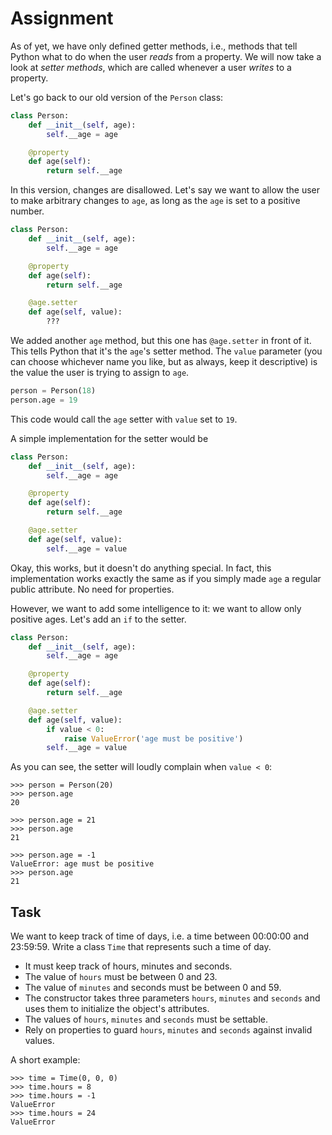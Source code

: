 # Assignment

As of yet, we have only defined getter methods, i.e., methods that tell Python what to do when the user *reads* from a property.
We will now take a look at *setter methods*, which are called whenever a user *writes* to a property.

Let's go back to our old version of the `Person` class:

```python
class Person:
    def __init__(self, age):
        self.__age = age

    @property
    def age(self):
        return self.__age
```

In this version, changes are disallowed.
Let's say we want to allow the user to make arbitrary changes to `age`, as long as the `age` is set to a positive number.

```python
class Person:
    def __init__(self, age):
        self.__age = age

    @property
    def age(self):
        return self.__age

    @age.setter
    def age(self, value):
        ???
```

We added another `age` method, but this one has `@age.setter` in front of it.
This tells Python that it's the `age`'s setter method.
The `value` parameter (you can choose whichever name you like, but as always, keep it descriptive) is the value the user is trying to assign to `age`.

```python
person = Person(18)
person.age = 19
```

This code would call the `age` setter with `value` set to `19`.

A simple implementation for the setter would be

```python
class Person:
    def __init__(self, age):
        self.__age = age

    @property
    def age(self):
        return self.__age

    @age.setter
    def age(self, value):
        self.__age = value
```

Okay, this works, but it doesn't do anything special.
In fact, this implementation works exactly the same as if you simply made `age` a regular public attribute.
No need for properties.

However, we want to add some intelligence to it: we want to allow only positive ages.
Let's add an `if` to the setter.


```python
class Person:
    def __init__(self, age):
        self.__age = age

    @property
    def age(self):
        return self.__age

    @age.setter
    def age(self, value):
        if value < 0:
            raise ValueError('age must be positive')
        self.__age = value
```

As you can see, the setter will loudly complain when `value < 0`:

```text
>>> person = Person(20)
>>> person.age
20

>>> person.age = 21
>>> person.age
21

>>> person.age = -1
ValueError: age must be positive
>>> person.age
21
```

## Task

We want to keep track of time of days, i.e. a time between 00:00:00 and 23:59:59.
Write a class `Time` that represents such a time of day.

* It must keep track of hours, minutes and seconds.
* The value of `hours` must be between 0 and 23.
* The value of `minutes` and seconds must be between 0 and 59.
* The constructor takes three parameters `hours`, `minutes` and `seconds` and uses them to initialize the object's attributes.
* The values of `hours`, `minutes` and `seconds` must be settable.
* Rely on properties to guard `hours`, `minutes` and `seconds` against invalid values.

A short example:

```text
>>> time = Time(0, 0, 0)
>>> time.hours = 8
>>> time.hours = -1
ValueError
>>> time.hours = 24
ValueError
```
